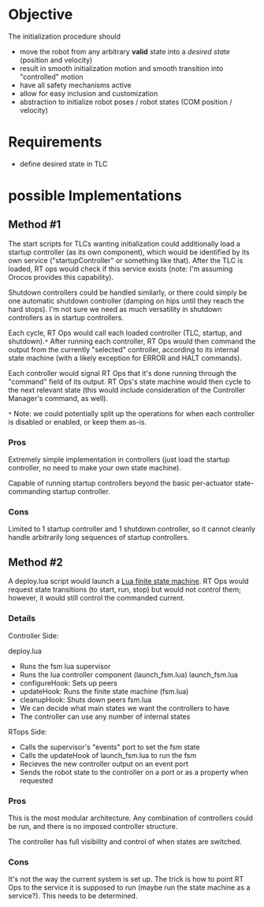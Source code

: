 # Objective #

The initialization procedure should

  * move the robot from any arbitrary **valid** state into a _desired state_ (position and velocity)
  * result in smooth initialization motion and smooth transition into "controlled" motion
  * have all safety mechanisms active
  * allow for easy inclusion and customization
  * abstraction to initialize robot poses / robot states (COM position / velocity)


# Requirements #

  * define desired state in TLC


# possible Implementations #

## Method #1 ##
The start scripts for TLCs wanting initialization could additionally load a startup controller (as its own component), which would be identified by its own service ("startupController" or something like that). After the TLC is loaded, RT ops would check if this service exists (note: I'm assuming Orocos provides this capability).

Shutdown controllers could be handled similarly, or there could simply be one automatic shutdown controller (damping on hips until they reach the hard stops). I'm not sure we need as much versatility in shutdown controllers as in startup controllers.

Each cycle, RT Ops would call each loaded controller (TLC, startup, and shutdown).`*` After running each controller, RT Ops would then command the output from the currently "selected" controller, according to its internal state machine (with a likely exception for ERROR and HALT commands).

Each controller would signal RT Ops that it's done running through the "command" field of its output. RT Ops's state machine would then cycle to the next relevant state (this would include consideration of the Controller Manager's command, as well).

`*` Note: we could potentially split up the operations for when each controller is disabled or enabled, or keep them as-is.

### Pros ###
Extremely simple implementation in controllers (just load the startup controller, no need to make your own state machine).

Capable of running startup controllers beyond the basic per-actuator state-commanding startup controller.

### Cons ###
Limited to 1 startup controller and 1 shutdown controller, so it cannot cleanly handle arbitrarily long sequences of startup controllers.


## Method #2 ##
A deploy.lua script would launch a [Lua finite state machine](http://www.orocos.org/wiki/orocos/toolchain/luacookbook#toc48).  RT Ops would request state transitions (to start, run, stop) but would not control them; however, it would still control the commanded current.

### Details ###
Controller Side:

deploy.lua
  * Runs the fsm lua supervisor
  * Runs the lua controller component (launch\_fsm.lua)
launch\_fsm.lua
  * configureHook: Sets up peers
  * updateHook:    Runs the finite state machine (fsm.lua)
  * cleanupHook:   Shuts down peers
fsm.lua
  * We can decide what main states we want the controllers to have
  * The controller can use any number of internal states


RTops Side:
  * Calls the supervisor's "events" port to set the fsm state
  * Calls the updateHook of launch\_fsm.lua to run the fsm
  * Recieves the new controller output on an event port
  * Sends the robot state to the controller on a port or as a property when requested


### Pros ###
This is the most modular architecture.  Any combination of controllers could be run, and there is no imposed controller structure.

The controller has full visibility and control of when states are switched.

### Cons ###
It's not the way the current system is set up.  The trick is how to point RT Ops to the service it is supposed to run (maybe run the state machine as a service?).  This needs to be determined.